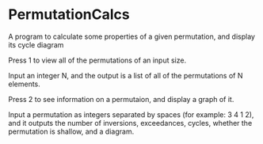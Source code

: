 # PermutationCalcs

A program to calculate some properties of a given permutation, and display its cycle diagram

Press 1 to view all of the permutations of an input size.

  Input an integer N, and the output is a list of all of the permutations of N elements.
  
Press 2 to see information on a permutaion, and display a graph of it.

  Input a permutation as integers separated by spaces (for example: 3 4 1 2), and it outputs the number of inversions, exceedances, cycles, whether the permutation is shallow, and a diagram.
  
